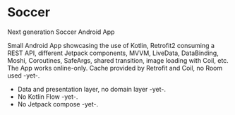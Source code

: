 # Soccer
Next generation Soccer Android App

Small Android App showcasing the use of Kotlin, Retrofit2 consuming a REST API, different Jetpack components, MVVM, LiveData, DataBinding, Moshi, Coroutines, SafeArgs, shared transition, image loading with Coil, etc. The App works online-only. Cache provided by Retrofit and Coil, no Room used -yet-.
- Data and presentation layer, no domain layer -yet-.
- No Kotlin Flow -yet-.
- No Jetpack compose -yet-.
